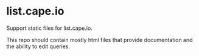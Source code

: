 list.cape.io
============

Support static files for list.cape.io.

This repo should contain mostly html files that provide documentation and the ability to edit queries.

